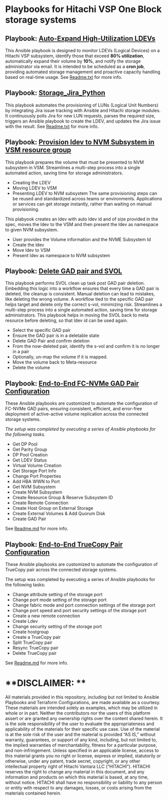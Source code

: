 # Playbooks for Hitachi VSP One Block storage systems

## Playbook: [Auto-Expand High-Utilization LDEVs](Volume_Ansible_RESTAPI)
This Ansible playbook is designed to monitor LDEVs (Logical Devices) on a Hitachi VSP subsystem, identify those that exceed **80% utilization**, automatically expand their volume by **10%**, and notify the storage administrator via email.
It is intended to be scheduled as a **cron job**, providing automated storage management and proactive capacity handling based on real-time usage.  See [Readme.txt](https://github.com/hitachi-vantara/hv-playbooks-vspone-block/tree/main/Volume_Ansible_RESTAPI#:~:text=Readme.txt) for more info.

## Playbook: [Storage_Jira_Python](Storage_Jira_Python)
This playbook automates the provisioning of LUNs (Logical Unit Numbers) by integrating Jira issue tracking with Ansible and Hitachi storage modules. It continuously polls Jira for new LUN requests, parses the required size, triggers an Ansible playbook to create the LDEV, and updates the Jira issue with the result.  See [Readme.txt](https://github.com/hitachi-vantara/hv-playbooks-vspone-block/tree/main/Storage_Jira_Python#:~:text=Readme.txt) for more info. 

## Playbook:  [Provision ldev to NVM Subsystem in VSM resource group](provision_ldev_to_nvm_subsystem_in_vsm.yml)
This playbook prepares the volume that must be presented to NVM subsystem in VSM.  Streamlines a multi-step process into a single automated action, saving time for storage administrators.
- Creating the LDEV
- Moving LDEV to VSM
- Presenting LDEV to NVM subsystem
The same provisioning steps can be reused and standardized across teams or environments. Applications or services can get storage instantly, rather than waiting on manual provisioning.

This plabyook creates an ldev with auto ldev id and of size provided in the spec, moves the ldev to the VSM and then present the ldev as namespace to given NVM subsystem.
 - User provides the Volume information and the NVME Subsystem Id
 - Create the ldev
 - Move ldev to VSM
 - Present ldev as namespace to NVM subsystem

## Playbook: [Delete GAD pair and SVOL](delete-fc-gad-and-delete-svol.yml)
This playbook performs SVOL clean up task post GAD pair deletion. Embedding this logic into a workflow ensures that every time a GAD pair is deleted, the cleanup is consistent. Manual deletion can lead to mistakes, like deleting the wrong volume. A workflow tied to the specific GAD pair helps target and delete only the correct s-vol, minimizing risk. Streamlines a multi-step process into a single automated action, saving time for storage administrators.  This playbook helps in moving the SVOL back to meta resource before deleting, so that ldev id can be used again.  

- Select the specific GAD pair
- Ensure the GAD pair is in a deletable state
- Delete GAD Pair and confirm deletion
- From the now-deleted pair, identify the s-vol and confirm it is no longer in a pair
- Optionally, un-map the volume if it is mapped.
- Move the volume back to Meta-resource
- Delete the volume

## Playbook: [End-to-End FC-NVMe GAD Pair Configuration](FC-NVMe-GAD-playbooks)
These Ansible playbooks are customized to automate the configuration of FC-NVMe GAD pairs, ensuring consistent, efficient, and error-free deployment of active-active volume replication across the connected storage systems.
 
_The setup was completed by executing a series of Ansible playbooks for the following tasks._
- Get DP Pool
- Get Parity Group
- DP Pool Creation
- Get LDEV Status
- Virtual Volume Creation
- Get Storage Port Info
- Change Port Properties
- Add HBA WWN to Port
- Get NVM Subsystem
- Create NVM Subsystem
- Create Resource Group & Reserve Subsystem ID
- Create Remote Connection
- Create Host Group on External Storage
- Create External Volumes & Add Quorum Disk
- Create GAD Pair

See [Readme.md](https://github.com/hitachi-vantara/hv-playbooks-vspone-block/tree/main/FC-NVMe-GAD-playbooks#:~:text=Readme.md) for more info.

## Playbook: [End-to-End TrueCopy Pair Configuration](true-copy-playbook)
These Ansible playbooks are customized to automate the configuration of TrueCopy pair across the connected storage systems.
 
The setup was completed by executing a series of Ansible playbooks for the following tasks:
- Change attribute setting of the storage port
- Change port mode setting of the storage port
- Change fabric mode and port connection settings of the storage port
- Change port speed and port security settings of the storage port
- Create a new remote connection
- Create Ldev
- Change security setting of the storage port
- Create hostgroup
- Create a TrueCopy pair
- Split TrueCopy pair
- Resync TrueCopy pair
- Delete TrueCopy pair

See [Readme.md](https://github.com/hitachi-vantara/hv-playbooks-vspone-block/blob/main/true-copy-playbook/Readme.md) for more info.


# **DISCLAIMER: **
All materials provided in this repository, including but not limited to Ansible Playbooks and Terraform Configurations, are made available as a courtesy. These materials are intended solely as examples, which may be utilized in whole or in part. Neither the contributors nor the users of this platform assert or are granted any ownership rights over the content shared herein. It is the sole responsibility of the user to evaluate the appropriateness and applicability of the materials for their specific use case.
Use of the material is at the sole risk of the user and the material is provided “AS IS,” without warranty, guarantees, or support of any kind, including, but not limited to, the implied warranties of merchantability, fitness for a particular purpose, and non-infringement. Unless specified in an applicable license, access to this material grants you no right or license, express or implied, statutorily or otherwise, under any patent, trade secret, copyright, or any other intellectual property right of Hitachi Vantara LLC (“HITACHI”). HITACHI reserves the right to change any material in this document, and any information and products on which this material is based, at any time, without notice. HITACHI shall have no responsibility or liability to any person or entity with respect to any damages, losses, or costs arising from the materials contained herein.
